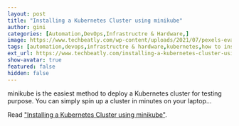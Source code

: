 ```yaml
---
layout: post
title: "Installing a Kubernetes Cluster using minikube"
author: gini
categories: [Automation,DevOps,Infrastructre & Hardware,]
image: https://www.techbeatly.com/wp-content/uploads/2021/07/pexels-eva-elijas-6072061-1024x682.jpg
tags: [automation,devops,infrastructre & hardware,kubernetes,how to install minikube,how to setup local minikube,install minikube cluster,install minikube on gcp,install minikube using vagrant and ansible,installing kubernetes on laptop,local kubernetes,minikube docker install,minikube on vm,what is minikube,]
ext_url: https://www.techbeatly.com/installing-a-kubernetes-cluster-using-minikube/
show-avatar: true
featured: false
hidden: false
---
```


minikube is the easiest method to deploy a Kubernetes cluster for testing purpose. You can simply spin up a cluster in minutes on your laptop...

Read ["Installing a Kubernetes Cluster using minikube"](https://www.techbeatly.com/installing-a-kubernetes-cluster-using-minikube/).